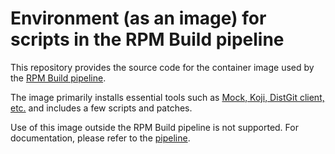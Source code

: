 # Environment (as an image) for scripts in the RPM Build pipeline

This repository provides the source code for the container image used by the
[RPM Build pipeline][pipeline].

The image primarily installs essential tools such as [Mock, Koji, DistGit
client, etc.](https://github.com/konflux-ci/rpmbuild-pipeline-environment-container/blob/main/Containerfile)
and includes a few scripts and patches.

Use of this image outside the RPM Build pipeline is not supported.  For
documentation, please refer to the [pipeline][].

[pipeline]: https://github.com/konflux-ci/rpmbuild-pipeline
